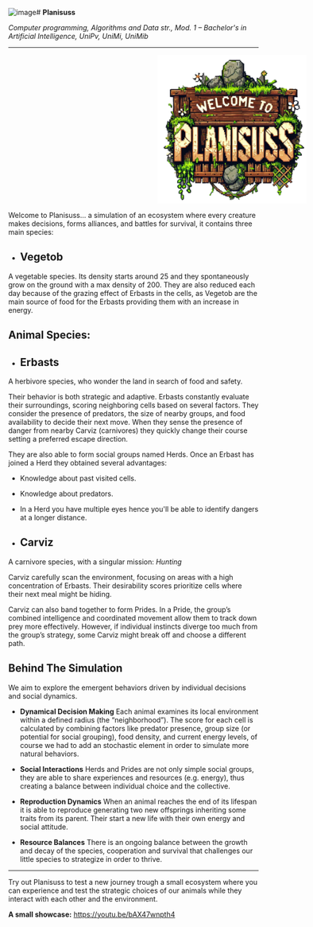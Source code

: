 ![image](https://github.com/user-attachments/assets/debbd69a-ad99-43e6-bc63-65c7b88c34f6)# **Planisuss**

*Computer programming, Algorithms and Data str., Mod. 1 – Bachelor's in Artificial Intelligence, UniPv, UniMi, UniMib*

---
<img src="project/files/planisuss_logo.png" alt="Planisuss Logo" width="300" height="300"
style="vertical-align:middle;margin:0px 300px"/>

Welcome to Planisuss... a simulation of an ecosystem where every creature makes decisions, forms alliances, and battles for survival, it contains three main species:

- ## **Vegetob**

A vegetable species. Its density starts around 25 and they spontaneously grow on the ground with a max density of 200. They are also reduced each day because of the grazing effect of Erbasts in the cells, as Vegetob are the main source of food for the Erbasts providing them with an increase in energy.

## **Animal Species:**

- ## **Erbasts**
A herbivore species, who wonder the land in search of food and safety. 

Their behavior is both strategic and adaptive. Erbasts constantly evaluate their surroundings, scoring neighboring cells based on several factors. They consider the presence of predators, the size of nearby groups, and food availability to decide their next move. When they sense the presence of danger from nearby Carviz (carnivores) they quickly change their course setting a preferred escape direction.

They are also able to form social groups named Herds. Once an Erbast has joined a Herd they obtained several advantages: 
   - Knowledge about past visited cells.
   - Knowledge about predators.
   - In a Herd you have multiple eyes hence you'll be able to identify dangers at a longer distance.

- ## **Carviz**
A carnivore species, with a singular mission: *Hunting*

Carviz carefully scan the environment, focusing on areas with a high concentration of Erbasts. Their desirability scores prioritize cells where their next meal might be hiding.

Carviz can also band together to form Prides. In a Pride, the group’s combined intelligence and coordinated movement allow them to track down prey more effectively. However, if individual instincts diverge too much from the group’s strategy, some Carviz might break off and choose a different path.

## **Behind The Simulation**
We aim to explore the emergent behaviors driven by individual decisions and social dynamics.

- **Dynamical Decision Making**
    Each animal examines its local environment within a defined radius (the “neighborhood”). The score for each cell is calculated by combining factors like predator presence, group size (or potential for social grouping), food density, and current energy levels, of course we had to add an stochastic element in order to simulate more natural behaviors.

- **Social Interactions**
    Herds and Prides are not only simple social groups, they are able to share experiences and resources (e.g. energy), thus creating a balance between individual choice and the collective.

- **Reproduction Dynamics**
    When an animal reaches the end of its lifespan it is able to reproduce generating two new offsprings inheriting some traits from its parent. Their start a new life with their own energy and social attitude.

- **Resource Balances**
    There is an ongoing balance between the growth and decay of the species, cooperation and survival that challenges our little species to strategize in order to thrive.

---
Try out Planisuss to test a new journey trough a small ecosystem where you can experience and test the strategic choices of our animals while they interact with each other and the environment.

**A small showcase:** https://youtu.be/bAX47wnpth4
